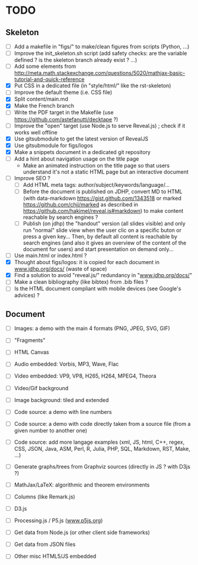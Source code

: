 # TODO

## Skeleton

- [ ] Add a makefile in "figs/" to make/clean figures from scripts (Python,
      ...)
- [ ] Improve the init_skeleton.sh script (add safety checks: are the variable
      defined ? is the skeleton branch already exist ? ...)
- [ ] Add some elements from http://meta.math.stackexchange.com/questions/5020/mathjax-basic-tutorial-and-quick-reference
- [x] Put CSS in a dedicated file (in "style/html/" like the rst-skeleton)
- [ ] Improve the default theme (i.e. CSS file)
- [x] Split content/main.md
- [x] Make the French branch
- [ ] Write the PDF target in the Makefile (use https://github.com/astefanutti/decktape ?)
- [ ] Improve the "open" target (use Node.js to serve Reveal.js) ; check if it works well offline
- [x] Use gitsubmodule to get the latest version of RevealJS
- [x] Use gitsubmodule for figs/logos
- [x] Make a snippets document in a dedicated git repository
- [ ] Add a hint about navigation usage on the title page
    - Make an animated instruction on the title page so that users
      understand it's not a static HTML page but an interactive document
- [ ] Improve SEO ?
    - [ ] Add HTML meta tags: author/subject/keywords/language/...
    - [ ] Before the document is published on JDHP, convert MD to HTML (with
          data-markdown https://gist.github.com/1343518 or marked
          https://github.com/chjj/marked as described in
          https://github.com/hakimel/reveal.js#markdown) to make content
          reachable by search engines ?
    - [ ] Publish (on jdhp) the "handout" version (all slides visible)
          and only run "normal" slide view when the user clic on a specific buton 
          or press a given key... Then, by default all content is reachable
          by search engines (and also it gives an overview of the content
          of the document for users) and start presentation on demand only...
- [ ] Use main.html or index.html ?
- [x] Thought about figs/logos: it is copied for each document in
      www.jdhp.org/docs/ (waste of space)
- [x] Find a solution to avoid "reveal.js/" redundancy in "www.jdhp.org/docs/"
- [ ] Make a clean bibliography (like bibtex) from .bib files ?
- [ ] Is the HTML document compliant with mobile devices (see Google's
      advices) ?

## Document

- [ ] Images: a demo with the main 4 formats (PNG, JPEG, SVG, GIF)
- [ ] "Fragments"
- [ ] HTML Canvas
- [ ] Audio embedded: Vorbis, MP3, Wave, Flac
- [ ] Video embedded: VP9, VP8, H265, H264, MPEG4, Theora
- [ ] Video/Gif background
- [ ] Image background: tiled and extended
- [ ] Code source: a demo with line numbers
- [ ] Code source: a demo with code directly taken from a source file (from a given number to another one)
- [ ] Code source: add more langage examples (xml, JS, html, C++, regex, CSS, JSON, Java, ASM, Perl, R, Julia, PHP, SQL, Markdown, RST, Make, ...)
- [ ] Generate graphs/trees from Graphviz sources (directly in JS ? with D3js ?)
- [ ] MathJax/LaTeX: algorithmic and theorem environments
- [ ] Columns (like Remark.js)
- [ ] D3.js
- [ ] Processing.js / P5.js (www.p5js.org)
- [ ] Get data from Node.js (or other client side frameworks)
- [ ] Get data from JSON files
- [ ] Other misc HTML5/JS embedded

